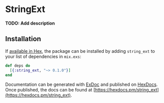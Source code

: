 # StringExt

**TODO: Add description**

## Installation

If [available in Hex](https://hex.pm/docs/publish), the package can be installed
by adding `string_ext` to your list of dependencies in `mix.exs`:

```elixir
def deps do
  [{:string_ext, "~> 0.1.0"}]
end
```

Documentation can be generated with [ExDoc](https://github.com/elixir-lang/ex_doc)
and published on [HexDocs](https://hexdocs.pm). Once published, the docs can
be found at [https://hexdocs.pm/string_ext](https://hexdocs.pm/string_ext).

